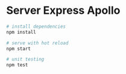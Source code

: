 # Server Express Apollo

``` bash
# install dependencies
npm install

# serve with hot reload
npm start

# unit testing
npm test
```